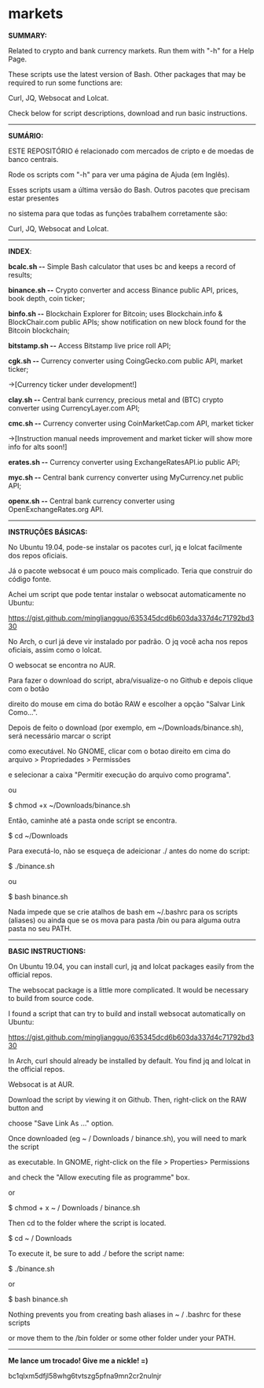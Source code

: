 # markets
<b>SUMMARY:</b>

Related to crypto and bank currency markets. Run them with "-h" for a Help Page.

These scripts use the latest version of Bash. Other packages that may be required to run some functions are:

Curl, JQ, Websocat and Lolcat.

Check below for script descriptions, download and run basic instructions.

-------------------------------------------------------------------------------------------------

<b>SUMÁRIO:</b>

ESTE REPOSITÓRIO é relacionado com mercados de cripto e de moedas de banco centrais.

Rode os scripts com "-h" para ver uma página de Ajuda (em Inglês).

Esses scripts usam a última versão do Bash. Outros pacotes que precisam estar presentes

no sistema para que todas as funções trabalhem corretamente são:

Curl, JQ, Websocat and Lolcat.

-------------------------------------------------------------------------------------------------

<b>INDEX</b>:

<b>bcalc.sh --</b> Simple Bash calculator that uses bc and keeps a record of results;

<b>binance.sh --</b> Crypto converter and access Binance public API, prices, book depth, coin ticker;

<b>binfo.sh --</b> Blockchain Explorer for Bitcoin; uses Blockchain.info & BlockChair.com public APIs; show notification on new block found for the Bitcoin blockchain;

<b>bitstamp.sh --</b> Access Bitstamp live price roll API;

<b>cgk.sh --</b> Currency converter using CoingGecko.com public API, market ticker;

   ->[Currency ticker under development!]

<b>clay.sh --</b> Central bank currency, precious metal and (BTC) crypto converter using CurrencyLayer.com API;

<b>cmc.sh --</b> Currency converter using CoinMarketCap.com API, market ticker

   ->[Instruction manual needs improvement and market ticker will show more info for alts soon!]

<b>erates.sh --</b> Currency converter using ExchangeRatesAPI.io public API;

<b>myc.sh --</b> Central bank currency converter using MyCurrency.net public API;

<b>openx.sh --</b> Central bank currency converter using OpenExchangeRates.org API.

-------------------------------------------------------------------------------------------------

<b>INSTRUÇÕES BÁSICAS:</b>

No Ubuntu 19.04, pode-se instalar os pacotes curl, jq e lolcat facilmente dos repos oficiais.

Já o pacote websocat é um pouco mais complicado. Teria que construir do código fonte.

Achei um script que pode tentar instalar o websocat automaticamente no Ubuntu:

https://gist.github.com/mingliangguo/635345dcd6b603da337d4c71792bd330


No Arch, o curl já deve vir instalado por padrão. O jq você acha nos repos oficiais, assim como o lolcat.

O websocat se encontra no AUR.


Para fazer o download do script, abra/visualize-o no Github e depois clique com o botão

direito do mouse em cima do botão RAW e escolher a opção "Salvar Link Como...".

Depois de feito o download (por exemplo, em ~/Downloads/binance.sh), será necessário marcar o script

como executável. No GNOME, clicar com o botao direito em cima do arquivo > Propriedades > Permissões 

e selecionar a caixa "Permitir execução do arquivo como programa".

ou

$ chmod +x ~/Downloads/binance.sh

Então, caminhe até a pasta onde script se encontra.

$ cd ~/Downloads


Para executá-lo, não se esqueça de adeicionar ./ antes do nome do script:

$ ./binance.sh

ou

$ bash binance.sh


Nada impede que se crie atalhos de bash em ~/.bashrc para os scripts (aliases)
ou ainda que se os mova para pasta /bin ou para alguma outra pasta no seu PATH.

-------------------------------------------------------------------------------------------------

<b>BASIC INSTRUCTIONS:</b>

On Ubuntu 19.04, you can install curl, jq and lolcat packages easily from the official repos.

The websocat package is a little more complicated. It would be necessary to build from source code.

I found a script that can try to build and install websocat automatically on Ubuntu:

https://gist.github.com/mingliangguo/635345dcd6b603da337d4c71792bd330


In Arch, curl should already be installed by default. You find jq and lolcat in the official repos.

Websocat is at AUR.


Download the script by viewing it on Github. Then, right-click on the RAW button and

choose "Save Link As ..." option.


Once downloaded (eg ~ / Downloads / binance.sh), you will need to mark the script

as executable. In GNOME, right-click on the file > Properties> Permissions

and check the "Allow executing file as programme" box.

or

$ chmod + x ~ / Downloads / binance.sh


Then cd to the folder where the script is located.

$ cd ~ / Downloads


To execute it, be sure to add ./ before the script name:

$ ./binance.sh

or

$ bash binance.sh


Nothing prevents you from creating bash aliases in ~ / .bashrc for these scripts

or move them to the /bin folder or some other folder under your PATH.

-------------------------------------------------------------------------------------------------
<b>Me lance um trocado!
   Give me a nickle! =)</b>

bc1qlxm5dfjl58whg6tvtszg5pfna9mn2cr2nulnjr

